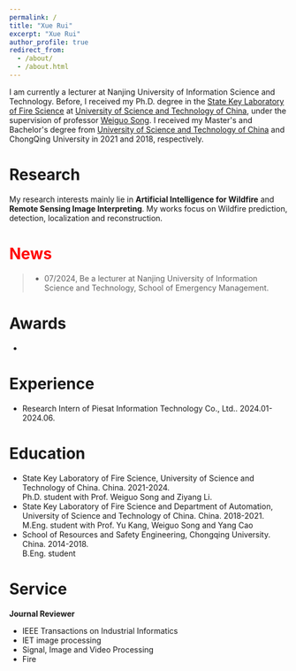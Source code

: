 ```yaml
---
permalink: /
title: "Xue Rui"
excerpt: "Xue Rui"
author_profile: true
redirect_from: 
  - /about/
  - /about.html
---
```


I am currently  a lecturer at Nanjing University of Information Science and Technology. Before, I received my Ph.D. degree in the [State Key Laboratory of Fire Science](https://sklfs.ustc.edu.cn/main.htm) at [University of Science and Technology of China](https://ustc.edu.cn/), under the supervision of professor [Weiguo Song](https://sklfs.ustc.edu.cn/2017/0727/c12643a347097/page.htm). I received my Master's and Bachelor's degree from [University of Science and Technology of China](https://ustc.edu.cn/) and ChongQing University in 2021 and 2018, respectively.

# Research

My research interests mainly lie in **Artificial Intelligence for Wildfire** and **Remote Sensing Image Interpreting**. My works focus on Wildfire prediction, detection, localization and reconstruction.

# <font color=red>News</font>

> * 07/2024, Be a lecturer at Nanjing University of Information Science and Technology, School of Emergency Management.


# Awards

*
# Experience

* Research Intern of Piesat Information Technology Co., Ltd.. 2024.01-2024.06.

# Education

* State Key Laboratory of Fire Science, University of Science and Technology of China. China. 2021-2024. <br>
Ph.D. student with Prof. Weiguo Song and Ziyang Li.
* State Key Laboratory of Fire Science and Department of Automation, University of Science and Technology of China. China. 2018-2021. <br>
  M.Eng. student with Prof. Yu Kang, Weiguo Song and Yang Cao
* School of Resources and Safety Engineering, Chongqing University. China. 2014-2018. <br>
B.Eng. student 

# Service



**Journal Reviewer**
* IEEE Transactions on Industrial Informatics
* IET image processing
* Signal, Image and Video Processing
* Fire
